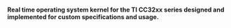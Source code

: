 #### Real time operating system kernel for the TI CC32xx series designed and implemented for custom specifications and usage.

